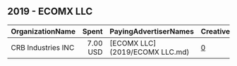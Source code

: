 ## 2019 - ECOMX LLC 
|OrganizationName|Spent|PayingAdvertiserNames|CreativeUrls|Impressions|Genders|AgeBrackets|CountryCodes|BillingAddresses|CandidateBallotInformation|
|:---|---:|:---|:---|---:|:---|:---|:---|:---|:---|
|CRB Industries INC|7.00 USD|[ECOMX LLC](2019/ECOMX LLC.md)|[0](https://www.snap.com/political-ads/asset/1f083d1fc711826e17a75548e393d8def3133e13b3a805215864d4ec00f4afa5?mediaType=mp4)|1,238||18+|united states|US||
